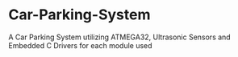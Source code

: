 # Car-Parking-System
A Car Parking System utilizing ATMEGA32, Ultrasonic Sensors and Embedded C Drivers for each module used
